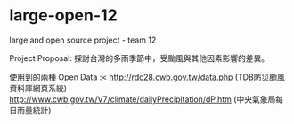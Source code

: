large-open-12
=============

large and open source project - team 12

Project Proposal:
探討台灣的多雨季節中，受颱風與其他因素影響的差異。


使用到的兩種 Open Data :<
http://rdc28.cwb.gov.tw/data.php (TDB防災颱風資料庫網頁系統)
http://www.cwb.gov.tw/V7/climate/dailyPrecipitation/dP.htm (中央氣象局每日雨量統計)
